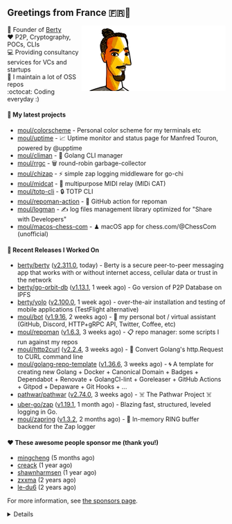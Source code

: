 ## Greetings from France 🇫🇷👋

<img align="right" src="https://raw.githubusercontent.com/moul/moul/main/contribute.gif">

:hammer: Founder of [Berty](https://github.com/berty)<br/>
:heart: P2P, Cryptography, POCs, CLIs<br/>
:computer: Providing consultancy services for VCs and startups<br/> 
:construction: I maintain a lot of OSS repos<br/>
:octocat: Coding everyday :)<br/>

#### 🌱 My latest projects


- [moul/colorscheme](https://github.com/moul/colorscheme) - Personal color scheme for my terminals etc
- [moul/uptime](https://github.com/moul/uptime) - 📈 Uptime monitor and status page for Manfred Touron, powered by @upptime
- [moul/climan](https://github.com/moul/climan) - 🦪 Golang CLI manager
- [moul/rrgc](https://github.com/moul/rrgc) - 🗑 round-robin garbage-collector
- [moul/chizap](https://github.com/moul/chizap) - ⚡️ simple zap logging middleware for go-chi 
- [moul/midcat](https://github.com/moul/midcat) - 🎹 multipurpose MIDI relay (MIDi CAT)
- [moul/totp-cli](https://github.com/moul/totp-cli) - 🔒 TOTP CLI
- [moul/repoman-action](https://github.com/moul/repoman-action) - 🐙 GitHub action for repoman
- [moul/logman](https://github.com/moul/logman) - ✍️ log files management library optimized for &#34;Share with Developers&#34;
- [moul/macos-chess-com](https://github.com/moul/macos-chess-com) - ♟ macOS app for chess.com/@ChessCom (unofficial)

#### 🔭 Recent Releases I Worked On

- [berty/berty](https://github.com/berty/berty) ([v2.311.0](https://github.com/berty/berty/releases/tag/v2.311.0), today) - Berty is a secure peer-to-peer messaging app that works with or without internet access, cellular data or trust in the network
- [berty/go-orbit-db](https://github.com/berty/go-orbit-db) ([v1.13.1](https://github.com/berty/go-orbit-db/releases/tag/v1.13.1), 1 week ago) - Go version of P2P Database on IPFS
- [berty/yolo](https://github.com/berty/yolo) ([v2.100.0](https://github.com/berty/yolo/releases/tag/v2.100.0), 1 week ago) - over-the-air installation and testing of mobile applications (TestFlight alternative)
- [moul/bot](https://github.com/moul/bot) ([v1.9.16](https://github.com/moul/bot/releases/tag/v1.9.16), 2 weeks ago) - 🤖 my personal bot / virtual assistant (GitHub, Discord, HTTP&#43;gRPC API, Twitter, Coffee, etc)
- [moul/repoman](https://github.com/moul/repoman) ([v1.6.3](https://github.com/moul/repoman/releases/tag/v1.6.3), 3 weeks ago) - 📋 repo manager: some scripts I run against my repos
- [moul/http2curl](https://github.com/moul/http2curl) ([v2.2.4](https://github.com/moul/http2curl/releases/tag/v2.2.4), 3 weeks ago) - :triangular_ruler: Convert Golang&#39;s http.Request to CURL command line
- [moul/golang-repo-template](https://github.com/moul/golang-repo-template) ([v1.36.6](https://github.com/moul/golang-repo-template/releases/tag/v1.36.6), 3 weeks ago) - 🌀 A template for creating new Golang &#43; Docker &#43; Canonical Domain &#43; Badges &#43; Dependabot &#43; Renovate &#43; GolangCI-lint &#43; Goreleaser &#43; GitHub Actions &#43; Gitpod &#43; Depaware &#43; Git Hooks &#43; ...
- [pathwar/pathwar](https://github.com/pathwar/pathwar) ([v2.74.0](https://github.com/pathwar/pathwar/releases/tag/v2.74.0), 3 weeks ago) - ☠️ The Pathwar Project ☠️
- [uber-go/zap](https://github.com/uber-go/zap) ([v1.19.1](https://github.com/uber-go/zap/releases/tag/v1.19.1), 1 month ago) - Blazing fast, structured, leveled logging in Go.
- [moul/zapring](https://github.com/moul/zapring) ([v1.3.2](https://github.com/moul/zapring/releases/tag/v1.3.2), 2 months ago) - 💍 In-memory RING buffer backend for the Zap logger


#### ❤️ These awesome people sponsor me (thank you!)


- [mingcheng](https://github.com/mingcheng) (5 months ago)
- [creack](https://github.com/creack) (1 year ago)
- [shawnharmsen](https://github.com/shawnharmsen) (1 year ago)
- [zxxma](https://github.com/zxxma) (2 years ago)
- [le-du6](https://github.com/le-du6) (2 years ago)

For more information, see [the sponsors page](https://github.com/sponsors/moul/).

<details>


  <h4>🚧 Things I did recently</h4>
  <ul>
  
  <li><a href="https://wip.co/@moul/todos/189179">💉  2nd pfizer #life</a> (3 months ago)</li>
  <li><a href="https://wip.co/@moul/todos/189178">📻 daily &#34;Hacker News Café&#34; on ClubHouse #life</a> (3 months ago)</li>
  <li><a href="https://wip.co/@moul/todos/184389">🐙  yesterday on GitHub #oss</a> (5 months ago)</li>
  <li><a href="https://wip.co/@moul/todos/183459">👥  weekly sync with #berty team</a> (5 months ago)</li>
  <li><a href="https://wip.co/@moul/todos/183349">🐙  yesterday on GitHub #oss</a> (5 months ago)</li>
  </ul>

  <h4>📜 Recent blog posts</h4>
  <ul>
  
  <li><a href="https://manfred.life/pp2p8-berty-news/">Paris P2P #8 - Last News from Berty</a> (2 years ago)</li>
  <li><a href="https://manfred.life/feeling-lucky/">Feeling Lucky</a> (2 years ago)</li>
  <li><a href="https://manfred.life/oss-challenges-slides/">Challenges of Open-Source (presentation)</a> (2 years ago)</li>
  <li><a href="https://manfred.life/oss-challenges/">Challenges of Open-Source</a> (2 years ago)</li>
  <li><a href="https://manfred.life/stay-flexible/">Flexibility in Project Development</a> (2 years ago)</li>
  </ul>

  <h4>📓 Gists I wrote</h4>
  <ul>
  <li><a href="https://gist.github.com/2dd66ce9133e6585040122d563afa039">github-other-repos.md</a> (1 year ago)</li>
  <li><a href="https://gist.github.com/3d9a81083861a2bb2a04b80dad79bb68">Yo! 👋👋</a> (1 year ago)</li>
  <li><a href="https://gist.github.com/0d8a8e72d07e7d461bdc9c243893fcc7">Caching-friendly Makefile Rule to use Protoc within Docker</a> (2 years ago)</li>
  <li><a href="https://gist.github.com/aa5e556280763727eab9d6dcd77e2110">poor man&#39;s ipfs pin</a> (2 years ago)</li>
  
  </ul>

  <h4>👯 Check out some of my recent followers</h4>
  <ul>
  
  <li><a href="https://github.com/kigiri">kigiri</a>
  <li><a href="https://github.com/katongzhong1">katongzhong1</a>
  <li><a href="https://github.com/karousn">karousn</a>
  <li><a href="https://github.com/harsxv">harsxv</a>
  <li><a href="https://github.com/madsonic">madsonic</a>
  </ul>

  <h4>💬 Feedback</h4>

  <p>
    If you use one of my projects, I'd love to hear from you!
    Don't be shy and let me know what you liked and what needs being improved.
    Got an issue? Open a ticket, I don't bite and will try my best to help!
  </p>

  <h4>📫 How to reach me</h4>
  <ul>
    <li>Twitter: <a href="https://twitter.com/moul">https://twitter.com/moul</a></li>
    <li>Blog: <a href="https://manfred.life/">https://manfred.life/</a></li>
  </ul>

  <hr />

  <summary>Details</summary>
  <img src="https://img.shields.io/badge/📦%20%20release-experimental-blue"/>
  <img src="https://img.shields.io/badge/coverage-@moul%20is%20unstable-red?logo=codecov"/>
  <img src="https://img.shields.io/badge/👤%20%20mood-👍%20👍%20👍-black"/>
  <img src="https://img.shields.io/badge/🌐%20%20country-France%20🇫🇷-pink"/>
  

  <hr />

  <img src="https://github-readme-stats.vercel.app/api?username=moul&count_private=true&show_icons=true"/>

  <img src="https://img.shields.io/date/1633977437.svg?label=build&colorB=purple" />

 <details><summary>Click!</summary> <details><summary>Click!</summary> <details><summary>Click!</summary> <details><summary>Click!</summary> <details><summary>Click!</summary> <details><summary>Click!</summary> <details><summary>Click!</summary> <details><summary>Click!</summary> <details><summary>Click!</summary> <details><summary>Click!</summary> <details><summary>Click!</summary> <details><summary>Click!</summary> <details><summary>Click!</summary> <details><summary>Click!</summary> <details><summary>Click!</summary> <details><summary>Click!</summary> <details><summary>Click!</summary> <details><summary>Click!</summary> <details><summary>Click!</summary> <details><summary>Click!</summary> <details><summary>Click!</summary> <details><summary>Click!</summary> Thank you 😎 </details> </details> </details> </details> </details> </details> </details> </details> </details> </details> </details> </details> </details> </details> </details> </details> </details> </details> </details> </details> </details> </details>
</details>

<img src="https://visitor-badge.glitch.me/badge?page_id=moul.moul" width="1" height="1"/>